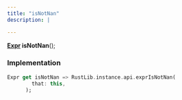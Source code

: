```yaml
---
title: "isNotNan"
description: |

---
```

<span class="dart-code"><strong>[Expr] isNotNan</strong>();</span>


### Implementation
```dart
Expr get isNotNan => RustLib.instance.api.exprIsNotNan(
        that: this,
      );
```

[Expr]: /reference/classes/expr/